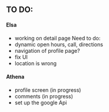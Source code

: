 
## TO DO: 

#### Elsa
- working on detail page
 Need to do:
 - dynamic open hours, call, directions
 - navigation of profile page?
 - fix UI
 - location is wrong
 


#### Athena
- profile screen (in progress)
- comments (in progress)
- set up the google Api
